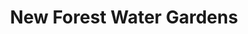 ---
title: "New Forest Water Gardens"
url: /everton/new-forest-water-gardens/
shop: garden centre
---